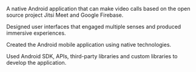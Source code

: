 A native Android application that can make video calls based on the open source project Jitsi Meet and Google Firebase.

Designed user interfaces that engaged multiple senses and produced immersive experiences.

Created the Android mobile application using native technologies.

Used Android SDK, APIs, third-party libraries and custom libraries to develop the application.
